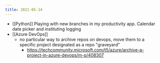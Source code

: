 ```yaml
---
title: 2021-05-14
---
```


- [[Python]] Playing with new branches in my productivity app. Calendar date picker and instituting logging
- [[Azure DevOps]]
	- no particular way to archive repos on devops, move them to a specific project designated as a repo "graveyard"
		- https://techcommunity.microsoft.com/t5/azure/archive-a-project-in-azure-devops/m-p/408307